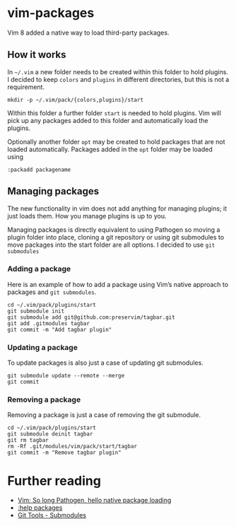 vim-packages
============

Vim 8 added a native way to load third-party packages.

How it works
------------

In `~/.vim` a new folder needs to be created within this folder to hold plugins.
I decided to keep `colors` and `plugins` in different directories, but this is not a requirement.

    mkdir -p ~/.vim/pack/{colors,plugins}/start

Within this folder a further folder `start` is needed to hold plugins. Vim will pick up any packages added to this folder and automatically load the plugins.

Optionally another folder `opt` may be created to hold packages that are not loaded automatically.
Packages added in the `opt` folder may be loaded using

    :packadd packagename


Managing packages
-----------------

The new functionality in vim does not add anything for managing plugins; it just loads them. How you manage plugins is up to you.

Managing packages is directly equivalent to using Pathogen so moving a plugin folder into place, cloning a git repository or using git submodules to move packages into the start folder are all options. I decided to use `git submodules`


### Adding a package

Here is an example of how to add a package using Vim’s native approach to packages and `git submodules`.


    cd ~/.vim/pack/plugins/start
    git submodule init
    git submodule add git@github.com:preservim/tagbar.git
    git add .gitmodules tagbar
    git commit -m "Add tagbar plugin"


### Updating a package ###

To update packages is also just a case of updating git submodules.

    git submodule update --remote --merge
    git commit


### Removing a package ###

Removing a package is just a case of removing the git submodule.

    cd ~/.vim/pack/plugins/start
    git submodule deinit tagbar
    git rm tagbar
    rm -Rf .git/modules/vim/pack/start/tagbar
    git commit -m "Remove tagbar plugin"


Further reading
===============

- [Vim: So long Pathogen, hello native package loading](https://shapeshed.com/vim-packages/)
- [:help packages](https://vimhelp.org/repeat.txt.html#packages)
- [Git Tools - Submodules](https://git-scm.com/book/en/v2/Git-Tools-Submodules)
